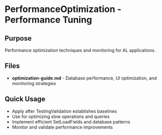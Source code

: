 ﻿# PerformanceOptimization - Performance Tuning

## Purpose
Performance optimization techniques and monitoring for AL applications.

## Files
- **optimization-guide.md** - Database performance, UI optimization, and monitoring strategies

## Quick Usage
- Apply after TestingValidation establishes baselines
- Use for optimizing slow operations and queries
- Implement efficient SetLoadFields and database patterns
- Monitor and validate performance improvements
